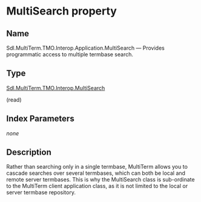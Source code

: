 
# MultiSearch property

## Name

Sdl.MultiTerm.TMO.Interop.Application.MultiSearch — Provides programmatic access to multiple termbase search.

## Type

[Sdl.MultiTerm.TMO.Interop.MultiSearch](Sdl.MultiTerm.TMO.Interop.MultiSearch.md)

(read)

## Index Parameters
*none*

## Description

Rather than searching only in a single termbase, MultiTerm allows you to cascade searches over several termbases, which can both be local and remote server termbases. This is why the MultiSearch class is sub-ordinate to the MultiTerm client application class, as it is not limited to the local or server termbase repository.


